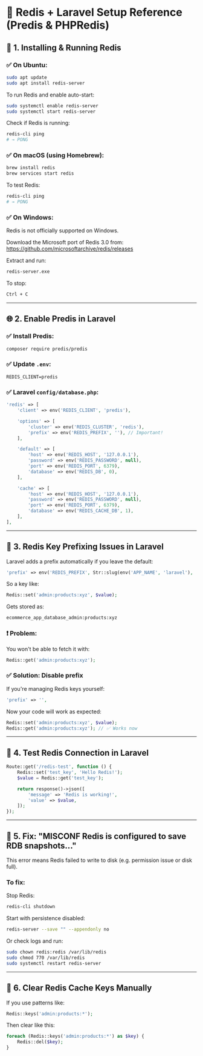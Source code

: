 # 📘 Redis + Laravel Setup Reference (Predis & PHPRedis)

## 🔧 1. Installing & Running Redis

### ✅ On Ubuntu:

```bash
sudo apt update
sudo apt install redis-server
```

To run Redis and enable auto-start:

```bash
sudo systemctl enable redis-server
sudo systemctl start redis-server
```

Check if Redis is running:

```bash
redis-cli ping
# → PONG
```

### ✅ On macOS (using Homebrew):

```bash
brew install redis
brew services start redis
```

To test Redis:

```bash
redis-cli ping
# → PONG
```

### ✅ On Windows:

Redis is not officially supported on Windows.

Download the Microsoft port of Redis 3.0 from:  
https://github.com/microsoftarchive/redis/releases

Extract and run:

```bash
redis-server.exe
```

To stop:

```bash
Ctrl + C
```

---

## 🌐 2. Enable Predis in Laravel

### ✅ Install Predis:

```bash
composer require predis/predis
```

### ✅ Update `.env`:

```env
REDIS_CLIENT=predis
```

### ✅ Laravel `config/database.php`:

```php
'redis' => [
    'client' => env('REDIS_CLIENT', 'predis'),

    'options' => [
        'cluster' => env('REDIS_CLUSTER', 'redis'),
        'prefix' => env('REDIS_PREFIX', ''), // Important!
    ],

    'default' => [
        'host' => env('REDIS_HOST', '127.0.0.1'),
        'password' => env('REDIS_PASSWORD', null),
        'port' => env('REDIS_PORT', 6379),
        'database' => env('REDIS_DB', 0),
    ],

    'cache' => [
        'host' => env('REDIS_HOST', '127.0.0.1'),
        'password' => env('REDIS_PASSWORD', null),
        'port' => env('REDIS_PORT', 6379),
        'database' => env('REDIS_CACHE_DB', 1),
    ],
],
```

---

## 🚨 3. Redis Key Prefixing Issues in Laravel

Laravel adds a prefix automatically if you leave the default:

```php
'prefix' => env('REDIS_PREFIX', Str::slug(env('APP_NAME', 'laravel'), '_').'_database_'),
```

So a key like:

```php
Redis::set('admin:products:xyz', $value);
```

Gets stored as:

```
ecommerce_app_database_admin:products:xyz
```

### ❗ Problem:

You won't be able to fetch it with:

```php
Redis::get('admin:products:xyz');
```

### ✅ Solution: Disable prefix

If you're managing Redis keys yourself:

```php
'prefix' => '',
```

Now your code will work as expected:

```php
Redis::set('admin:products:xyz', $value);
Redis::get('admin:products:xyz'); // ✅ Works now
```

---

## 🧪 4. Test Redis Connection in Laravel

```php
Route::get('/redis-test', function () {
    Redis::set('test_key', 'Hello Redis!');
    $value = Redis::get('test_key');

    return response()->json([
        'message' => 'Redis is working!',
        'value' => $value,
    ]);
});
```

---

## 🛑 5. Fix: "MISCONF Redis is configured to save RDB snapshots..."

This error means Redis failed to write to disk (e.g. permission issue or disk full).

### To fix:

Stop Redis:

```bash
redis-cli shutdown
```

Start with persistence disabled:

```bash
redis-server --save "" --appendonly no
```

Or check logs and run:

```bash
sudo chown redis:redis /var/lib/redis
sudo chmod 770 /var/lib/redis
sudo systemctl restart redis-server
```

---

## 🔁 6. Clear Redis Cache Keys Manually

If you use patterns like:

```php
Redis::keys('admin:products:*');
```

Then clear like this:

```php
foreach (Redis::keys('admin:products:*') as $key) {
    Redis::del($key);
}
```
